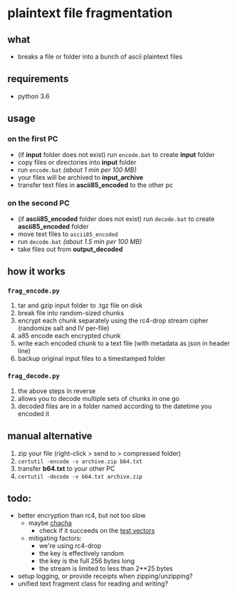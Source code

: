 #   plaintext file fragmentation

##  what
-   breaks a file or folder into a bunch of ascii plaintext files

##  requirements
-   python 3.6

##  usage
### on the first PC
-   (if **input** folder does not exist) run `encode.bat` to create **input** folder
-   copy files or directories into **input** folder
-   run `encode.bat` *(about 1 min per 100 MB)*
-   your files will be archived to **input_archive**
-   transfer text files in **ascii85_encoded** to the other pc

### on the second PC
-   (if **ascii85_encoded** folder does not exist) run `decode.bat` to create **ascii85_encoded** folder
-   move text files to `ascii85_encoded`
-   run `decode.bat` *(about 1.5 min per 100 MB)*
-   take files out from **output_decoded**

##  how it works
### `frag_encode.py`
1.  tar and gzip input folder to .tgz file on disk
2.  break file into random-sized chunks
3.  encrypt each chunk separately using the rc4-drop stream cipher (randomize salt and IV per-file)
4.  a85 encode each encrypted chunk
5.  write each encoded chunk to a text file (with metadata as json in header line)
6.  backup original input files to a timestamped folder

### `frag_decode.py`
1.  the above steps in reverse
2.  allows you to decode multiple sets of chunks in one go
3.  decoded files are in a folder named according to the datetime you encoded it

##  manual alternative
1.  zip your file (right-click > send to > compressed folder)
2.  `certutil -encode -v archive.zip b64.txt`
3.  transfer **b64.txt** to your other PC
4.  `certutil -decode -v b64.txt archive.zip`

##  todo:
-   better encryption than rc4, but not too slow
    -   maybe [chacha](https://github.com/pts/chacha20/blob/master/chacha20_python3.py)
        -   check if it succeeds on the [test vectors](https://github.com/pts/chacha20/blob/master/chacha20_python3.py)
    -   mitigating factors:
        -   we're using rc4-drop
        -   the key is effectively random
        -   the key is the full 256 bytes long
        -   the stream is limited to less than 2**25 bytes
-   setup logging, or provide receipts when zipping/unzipping?
-   unified text fragment class for reading and writing?
